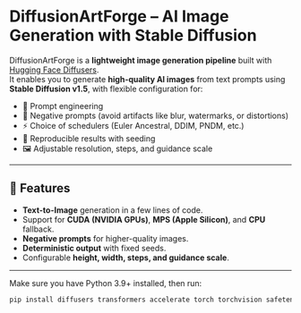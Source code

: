 # DiffusionArtForge – AI Image Generation with Stable Diffusion

DiffusionArtForge is a **lightweight image generation pipeline** built with [Hugging Face Diffusers](https://github.com/huggingface/diffusers).  
It enables you to generate **high-quality AI images** from text prompts using **Stable Diffusion v1.5**, with flexible configuration for:
- 🎨 Prompt engineering
- 🛑 Negative prompts (avoid artifacts like blur, watermarks, or distortions)
- ⚡ Choice of schedulers (Euler Ancestral, DDIM, PNDM, etc.)
- 🔄 Reproducible results with seeding
- 🖼️ Adjustable resolution, steps, and guidance scale

---

## 🚀 Features
- **Text-to-Image** generation in a few lines of code.
- Support for **CUDA (NVIDIA GPUs)**, **MPS (Apple Silicon)**, and **CPU** fallback.
- **Negative prompts** for higher-quality images.
- **Deterministic output** with fixed seeds.
- Configurable **height, width, steps, and guidance scale**.

---

Make sure you have Python 3.9+ installed, then run:

```bash
pip install diffusers transformers accelerate torch torchvision safetensors

